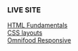 ### LIVE SITE

[HTML Fundamentals](https://mehrajhossain.github.io/HTML-CSS-Jonas/02-HTML-Fundamentals/)
<br>
[CSS layouts](https://mehrajhossain.github.io/HTML-CSS-Jonas/04-CSS-Layouts/)
<br>
[Omnifood Responsive](https://mehrajhossain.github.io/HTML-CSS-Jonas/08-Omnifood-Responsive/)
